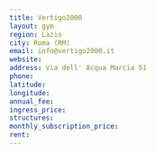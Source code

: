 ```yaml
---
title: Vertigo2000
layout: gym
region: Lazio
city: Roma (RM)
email: info@vertigo2000.it
website: 
address: Via dell' Acqua Marcia 51
phone: 
latitude: 
longitude: 
annual_fee: 
ingress_price: 
structures: 
monthly_subscription_price: 
rent: 
---
```


